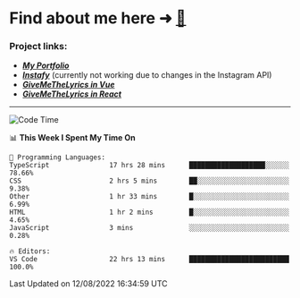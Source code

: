 # Find about me here ➜ [🧑](https://pauabella.dev)

### Project links:
- ***[My Portfolio](https://pauabella.dev)***
- ***[Instafy](https://instafy.me)*** (currently not working due to changes in the Instagram API)
- ***[GiveMeTheLyrics in Vue](https://lyrics.pauabella.dev)***
- ***[GiveMeTheLyrics in React](https://pauabella.dev/GiveMeTheLyrics)***

---
<!--START_SECTION:waka-->
![Code Time](http://img.shields.io/badge/Code%20Time-1%2C363%20hrs%2037%20mins-blue)

📊 **This Week I Spent My Time On** 

```text
💬 Programming Languages: 
TypeScript               17 hrs 28 mins      ███████████████████░░░░░░   78.66% 
CSS                      2 hrs 5 mins        ██░░░░░░░░░░░░░░░░░░░░░░░   9.38% 
Other                    1 hr 33 mins        █░░░░░░░░░░░░░░░░░░░░░░░░   6.99% 
HTML                     1 hr 2 mins         █░░░░░░░░░░░░░░░░░░░░░░░░   4.65% 
JavaScript               3 mins              ░░░░░░░░░░░░░░░░░░░░░░░░░   0.28%

🔥 Editors: 
VS Code                  22 hrs 13 mins      █████████████████████████   100.0%

```


 Last Updated on 12/08/2022 16:34:59 UTC
<!--END_SECTION:waka-->
